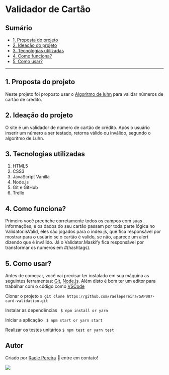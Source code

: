 # Validador de Cartão 

## Sumário

- [1. Proposta do projeto](#1-Proposta-do-projeto)
- [2. Ideação do projeto](#2-Ideação-do-projeto)
- [3. Tecnologias utilizadas](#3-Tecnologias-utilizadas)
- [4. Como funciona?](#2-Como-funciona?)
- [5. Como usar?](#2-Como-usar?)
---

## 1. Proposta do projeto

Neste projeto foi proposto usar o [Algoritmo de luhn](https://en.wikipedia.org/wiki/Luhn_algorithm) para validar números de cartão de credito.


## 2. Ideação do projeto

O site é um validador de número de cartão de crédito. Após o usuário inserir um número a ser testado, retorna válido ou inválido, segundo o algoritmo de Luhn.


## 3. Tecnologias utilizadas

1. HTML5
2. CSS3
3. JavaScript Vanilla
4. Node.js
4. Git e GitHub
5. Trello


## 4. Como funciona?

Primeiro você preenche corretamente todos os campos com suas informações, e os dados do seu cartão passam por toda parte lógica no Validator.isValid, eles são jogados para o index.js, que fica responsável por mostrar para o usuário se o cartão é valido, se não, aparece um alert dizendo que é inválido. Já o Validator.Maskify fica responsável por transformar os numeros em #(hashtags).

## 5. Como usar?

Antes de começar, você vai precisar ter instalado em sua máquina as seguintes ferramentas:
[Git](https://git-scm.com), [Node.js](https://nodejs.org/en/). 
Além disto é bom ter um editor para trabalhar com o código como [VSCode](https://code.visualstudio.com/)

Clonar o projeto
`$ git clone https://github.com/raelepereira/SAP007-card-validation.git`

Instalar as dependências 
` $ npm install or yarn`

 Iniciar a aplicação
` $ npm start or yarn start`

 Realizar os testes unitários
`$ npm test or yarn test`

## Autor

Criado por [Raele Pereira](https://github.com/raelepereira) 👋 entre em contato!

<a href="https://www.linkedin.com/in/raele-pereira-59b804201/" target="_blank"><img src="https://img.shields.io/badge/-LinkedIn-%230077B5?style=for-the-badge&logo=linkedin&logoColor=white" target="_blank"></a> 
 
